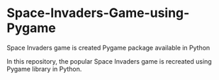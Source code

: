 # Space-Invaders-Game-using-Pygame
Space Invaders game is created Pygame package available in Python

In this repository, the popular Space Invaders game is recreated using Pygame library in Python.<br/>



